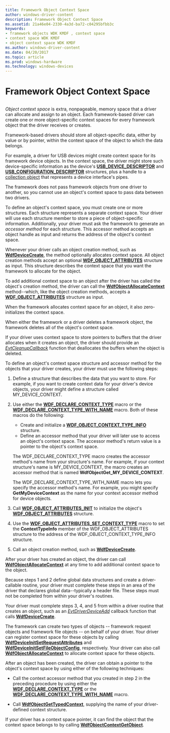 ```yaml
---
title: Framework Object Context Space
author: windows-driver-content
description: Framework Object Context Space
ms.assetid: 21a46e04-2330-4a3d-ba72-c04295bfbb3c
keywords:
- framework objects WDK KMDF , context space
- context space WDK KMDF
- object context space WDK KMDF
ms.author: windows-driver-content
ms.date: 04/20/2017
ms.topic: article
ms.prod: windows-hardware
ms.technology: windows-devices
---
```


# Framework Object Context Space


## <a href="" id="ddk-framework-object-context-df"></a>


*Object context space* is extra, nonpageable, memory space that a driver can allocate and assign to an object. Each framework-based driver can create one or more object-specific context spaces for every framework object that the driver receives or creates.

Framework-based drivers should store all object-specific data, either by value or by pointer, within the context space of the object to which the data belongs.

For example, a driver for USB devices might create context space for its framework device objects. In the context space, the driver might store such device-specific information as the device's [**USB\_DEVICE\_DESCRIPTOR**](https://msdn.microsoft.com/library/windows/hardware/ff539280) and [**USB\_CONFIGURATION\_DESCRIPTOR**](https://msdn.microsoft.com/library/windows/hardware/ff539241) structures, plus a handle to a [collection object](framework-object-collections.md) that represents a device interface's pipes.

The framework does not pass framework objects from one driver to another, so you cannot use an object's context space to pass data between two drivers.

To define an object's context space, you must create one or more structures. Each structure represents a separate context space. Your driver will use each structure member to store a piece of object-specific information. Additionally, your driver must ask the framework to generate an *accessor method* for each structure. This accessor method accepts an object handle as input and returns the address of the object's context space.

Whenever your driver calls an object creation method, such as [**WdfDeviceCreate**](https://msdn.microsoft.com/library/windows/hardware/ff545926), the method optionally allocates context space. All object creation methods accept an optional [**WDF\_OBJECT\_ATTRIBUTES**](https://msdn.microsoft.com/library/windows/hardware/ff552400) structure as input. This structure describes the context space that you want the framework to allocate for the object.

To add additional context space to an object after the driver has called the object's creation method, the driver can call the [**WdfObjectAllocateContext**](https://msdn.microsoft.com/library/windows/hardware/ff548723) method--which, like the object creation methods, accepts a [**WDF\_OBJECT\_ATTRIBUTES**](https://msdn.microsoft.com/library/windows/hardware/ff552400) structure as input.

When the framework allocates context space for an object, it also zero-initializes the context space.

When either the framework or a driver deletes a framework object, the framework deletes all of the object's context space.

If your driver uses context space to store pointers to buffers that the driver allocates when it creates an object, the driver should provide an [*EvtCleanupCallback*](https://msdn.microsoft.com/library/windows/hardware/ff540840) function that deallocates the buffers when the object is deleted.

To define an object's context space structure and accessor method for the objects that your driver creates, your driver must use the following steps:

1.  Define a structure that describes the data that you want to store. For example, if you want to create context data for your driver's device objects, your driver might define a structure called MY\_DEVICE\_CONTEXT.

2.  Use either the [**WDF\_DECLARE\_CONTEXT\_TYPE**](https://msdn.microsoft.com/library/windows/hardware/ff551250) macro or the [**WDF\_DECLARE\_CONTEXT\_TYPE\_WITH\_NAME**](https://msdn.microsoft.com/library/windows/hardware/ff551252) macro. Both of these macros do the following:

    -   Create and initialize a [**WDF\_OBJECT\_CONTEXT\_TYPE\_INFO**](https://msdn.microsoft.com/library/windows/hardware/ff552407) structure.
    -   Define an accessor method that your driver will later use to access an object's context space. The accessor method's return value is a pointer to the object's context space.

    The WDF\_DECLARE\_CONTEXT\_TYPE macro creates the accessor method's name from your structure's name. For example, if your context structure's name is MY\_DEVICE\_CONTEXT, the macro creates an accessor method that is named **WdfObjectGet\_MY\_DEVICE\_CONTEXT**.

    The WDF\_DECLARE\_CONTEXT\_TYPE\_WITH\_NAME macro lets you specify the accessor method's name. For example, you might specify **GetMyDeviceContext** as the name for your context accessor method for device objects.

3.  Call [**WDF\_OBJECT\_ATTRIBUTES\_INIT**](https://msdn.microsoft.com/library/windows/hardware/ff552402) to initialize the object's [**WDF\_OBJECT\_ATTRIBUTES**](https://msdn.microsoft.com/library/windows/hardware/ff552400) structure.

4.  Use the [**WDF\_OBJECT\_ATTRIBUTES\_SET\_CONTEXT\_TYPE**](https://msdn.microsoft.com/library/windows/hardware/ff552405) macro to set the **ContextTypeInfo** member of the WDF\_OBJECT\_ATTRIBUTES structure to the address of the WDF\_OBJECT\_CONTEXT\_TYPE\_INFO structure.

5.  Call an object creation method, such as [**WdfDeviceCreate**](https://msdn.microsoft.com/library/windows/hardware/ff545926).

After your driver has created an object, the driver can call [**WdfObjectAllocateContext**](https://msdn.microsoft.com/library/windows/hardware/ff548723) at any time to add additional context space to the object.

Because steps 1 and 2 define global data structures and create a driver-callable routine, your driver must complete these steps in an area of the driver that declares global data--typically a header file. These steps must not be completed from within your driver's routines.

Your driver must complete steps 3, 4, and 5 from within a driver routine that creates an object, such as an [*EvtDriverDeviceAdd*](https://msdn.microsoft.com/library/windows/hardware/ff541693) callback function that calls [**WdfDeviceCreate**](https://msdn.microsoft.com/library/windows/hardware/ff545926).

The framework can create two types of objects -- framework request objects and framework file objects -- on behalf of your driver. Your driver can register context space for these objects by calling [**WdfDeviceInitSetRequestAttributes**](https://msdn.microsoft.com/library/windows/hardware/ff546786) and [**WdfDeviceInitSetFileObjectConfig**](https://msdn.microsoft.com/library/windows/hardware/ff546107), respectively. Your driver can also call [**WdfObjectAllocateContext**](https://msdn.microsoft.com/library/windows/hardware/ff548723) to allocate context space for these objects.

After an object has been created, the driver can obtain a pointer to the object's context space by using either of the following techniques:

-   Call the context accessor method that you created in step 2 in the preceding procedure by using either the [**WDF\_DECLARE\_CONTEXT\_TYPE**](https://msdn.microsoft.com/library/windows/hardware/ff551250) or the [**WDF\_DECLARE\_CONTEXT\_TYPE\_WITH\_NAME**](https://msdn.microsoft.com/library/windows/hardware/ff551252) macro.

-   Call [**WdfObjectGetTypedContext**](https://msdn.microsoft.com/library/windows/hardware/ff548749), supplying the name of your driver-defined context structure.

If your driver has a context space pointer, it can find the object that the context space belongs to by calling [**WdfObjectContextGetObject**](https://msdn.microsoft.com/library/windows/hardware/ff548727).

 

 






